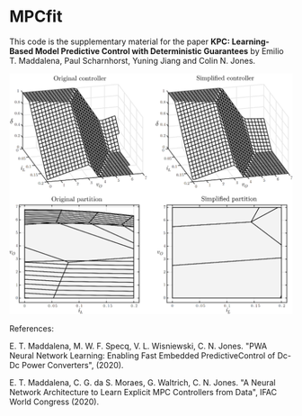 # MPCfit

This code is the supplementary material for the paper **KPC: Learning-Based Model Predictive Control with Deterministic Guarantees** by Emilio T. Maddalena, Paul Scharnhorst, Yuning Jiang and Colin N. Jones.

![alt text](https://github.com/emilioMaddalena/MPCfit/blob/master/picture.png)

References:

E. T. Maddalena, M. W. F. Specq, V. L. Wisniewski, C. N. Jones. "PWA Neural Network Learning: Enabling Fast Embedded PredictiveControl of Dc-Dc Power Converters", (2020).

E. T. Maddalena, C. G. da S. Moraes, G. Waltrich, C. N. Jones. "A Neural Network Architecture to Learn Explicit MPC Controllers from Data", IFAC World Congress (2020).
